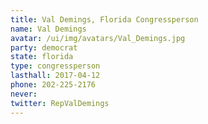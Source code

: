 ```yaml
---
title: Val Demings, Florida Congressperson
name: Val Demings
avatar: /ui/img/avatars/Val_Demings.jpg
party: democrat
state: florida
type: congressperson
lasthall: 2017-04-12
phone: 202-225-2176
never: 
twitter: RepValDemings
---
```


